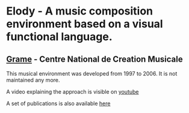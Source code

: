 # Elody - A music composition environment based on a visual functional language.

## [Grame](http://www.grame.fr) - Centre National de Creation Musicale




This musical environment was developed from 1997 to 2006.
It is not maintained any more.

A video explaining the approach is visible on [youtube](https://www.youtube.com/watch?v=V41RxKLmivA)

A set of publications is also available [here](http://www.grame.fr/publications?tgid=111&yr=&type=&usr=&auth=#tppubs)
